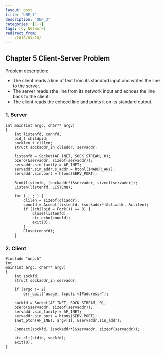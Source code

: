 ```yaml
---
layout: post
title: "UNP_1"
description: "UNP_3"
categories: [C++]
tags: [C, Network]
redirect_from:
  - /2018/01/20/
---
```


## Chapter 5 Client-Server Problem

Problem description:
- The client reads a line of text from its standard input and writes the line to the server.
- The server reads sthe line from its network input and echoes the line back to the client. 
- The client reads the echoed line and prints it on its standard output. 

### 1. Server

    int main(int argc, char** argv)
    {
        int listenfd, connfd;
        pid_t childpid;
        socklen_t cillen;
        struct sockaddr_in cliaddr, servaddr;
        
        listenfd = Socket(AF_INET, SOCK_STREAM, 0);
        bzero(&servaddr, sizeof(servaddr));
        servaddr.sin_family = AF_INET;
        servaddr.sin_addr.s_addr = htonl(INADDR_ANY);
        servaddr.sin.port = htons(SERV_PORT);
        
        Bind(listenfd, (sockaddr*)&servaddr, sizeof(servaddr));
        Listen(listenfd, LISTENQ);
        
        for ( ; ; ) {
            clilen = sizeof(cliaddr);
            connfd = Accept(listenfd, (sockaddr*)&cliaddr, &clilen);
            if ((chilpid = Fork()) == 0) {
                Close(listenfd);
                str_echo(connfd);
                exit(0);
            }
            Close(connfd);
        }
### 2. Client

    #include "unp.h"
    int 
    main(int argc, char** argv)
    {
        int sockfd;
        struct sockaddr_in servaddr;
        
        if (argc != 2)
            err_quit("usage: tcpcli <IPaddress>");
        
        sockfd = Socket(AF_INET, SOCK_STREAM, 0);
        bzero(&servaddr, sizeof(servaddr));
        servaddr.sin_family = AF_INET;
        servaddr.sin_port = htons(SERV_PORT);
        Inet_pton(AF_INET, argv[1], &servaddr.sin_addr);
        
        Connect(sockfd, (sockaddr*)&servaddr, sizeof(servaddr));
        
        str_cli(stdin, sockfd);
        exit(0);
    }


    